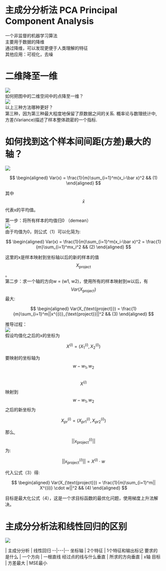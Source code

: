 # 主成分分析法 PCA Principal Component Analysis

一个非监督的机器学习算法  
主要用于数据的降维  
通过降维，可以发现更便于人类理解的特征  
其他应用：可视化，去噪

# 二维降至一维

![](http://windmissing.github.io/images/2019/88.png)  
如何把图中的二维空间中的点降至一维？  
![](http://windmissing.github.io/images/2019/89.png)  
以上三种方法哪种更好？  
第三种，因为第三种最大程度地保留了原数据之间的关系.
概率论与数理统计中, 方差(Variance)描述了样本整体疏密的一个指标.

# 如何找到这个样本间间距(方差)最大的轴？  

![](http://windmissing.github.io/images/2019/91.png)

$$
\begin{aligned}
Var(x) = \frac{1}{m}\sum_{i=1}^m(x_i-\bar x)^2 && (1)
\end{aligned}
$$

其中 $$\bar x$$ 代表x的平均值。  

第一步：将所有样本的均值归0 （demean）  
![](http://windmissing.github.io/images/2019/92.png)   
由于均值为0，则公式（1）可以化简为:

$$
\begin{aligned}
Var(x) = \frac{1}{m}\sum_{i=1}^m(x_i-\bar x)^2 = \frac{1}{m}\sum_{i=1}^mx_i^2  && (2)
\end{aligned}
$$

这里的x是样本映射到坐标轴以后的新的样本的值 $$X_{\text{project}}$$ 。  
第二步：求一个轴的方向w = (w1, w2)，使用所有的样本映射到w以后，有 $$Var(X_{\text{project}})$$ 最大:

$$
\begin{aligned}
Var(X_{\text{project}}) = \frac{1}{m}\sum_{i=1}^m||x^{(i)}_{\text{project}}||^2   && (3)
\end{aligned}
$$

推导过程：  
![](http://windmissing.github.io/images/2019/95.png)  
假设均值化之后的x的坐标为 

$$
X^{(i)}=(X^{(i)}_1, X^{(i)}_2)
$$

要映射的坐标轴为 $$w-{w_1, w_2}$$  
$$X^{(i)}$$ 映射到 $$w - {w_1, w_2}$$ 之后的新坐标为

$$X_{pr}^{(i)} = (X^{(i)}_{pr1}, X^{(i)}_{pr2})$$

那么, $$||x^{(i)}_{\text{project}}||$$ 为:

$$
||x^{(i)}_{\text{project}}|| = X^{(i)} \cdot  w
$$

代入公式（3）得:

$$
\begin{aligned}
Var(X_{\text{project}}) = \frac{1}{m}\sum_{i=1}^m|| X^{(i)} \cdot  w||^2   && (4)
\end{aligned}
$$

目标是最大化公式（4），这是一个求目标函数的最优化问题，使用梯度上升法解决。  


# 主成分分析法和线性回归的区别  
![](http://windmissing.github.io/images/2019/97.png)

  | 主成分分析  | 线性回归
  --|---|--
坐标轴                | 2个特征  | 1个特征和输出标记
要求的是什么          | 一个方向  | 一根直线
经过点的线与什么垂直  | 所求的方向垂直  |  x轴
目标                 | 方差最大  | MSE最小
